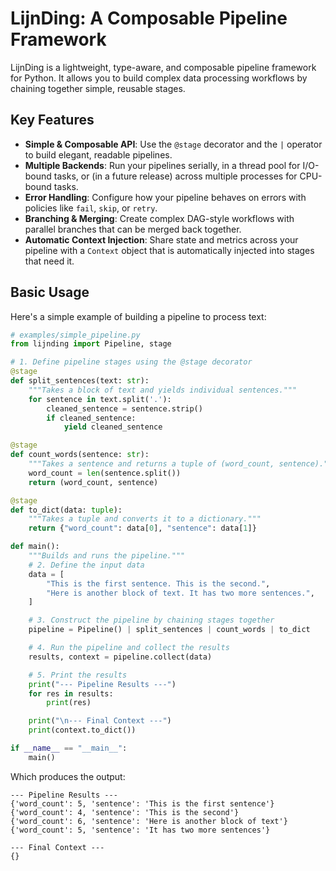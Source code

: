 # LijnDing: A Composable Pipeline Framework

LijnDing is a lightweight, type-aware, and composable pipeline framework for Python. It allows you to build complex data processing workflows by chaining together simple, reusable stages.

## Key Features

- **Simple & Composable API**: Use the `@stage` decorator and the `|` operator to build elegant, readable pipelines.
- **Multiple Backends**: Run your pipelines serially, in a thread pool for I/O-bound tasks, or (in a future release) across multiple processes for CPU-bound tasks.
- **Error Handling**: Configure how your pipeline behaves on errors with policies like `fail`, `skip`, or `retry`.
- **Branching & Merging**: Create complex DAG-style workflows with parallel branches that can be merged back together.
- **Automatic Context Injection**: Share state and metrics across your pipeline with a `Context` object that is automatically injected into stages that need it.

## Basic Usage

Here's a simple example of building a pipeline to process text:

```python
# examples/simple_pipeline.py
from lijnding import Pipeline, stage

# 1. Define pipeline stages using the @stage decorator
@stage
def split_sentences(text: str):
    """Takes a block of text and yields individual sentences."""
    for sentence in text.split('.'):
        cleaned_sentence = sentence.strip()
        if cleaned_sentence:
            yield cleaned_sentence

@stage
def count_words(sentence: str):
    """Takes a sentence and returns a tuple of (word_count, sentence)."""
    word_count = len(sentence.split())
    return (word_count, sentence)

@stage
def to_dict(data: tuple):
    """Takes a tuple and converts it to a dictionary."""
    return {"word_count": data[0], "sentence": data[1]}

def main():
    """Builds and runs the pipeline."""
    # 2. Define the input data
    data = [
        "This is the first sentence. This is the second.",
        "Here is another block of text. It has two more sentences.",
    ]

    # 3. Construct the pipeline by chaining stages together
    pipeline = Pipeline() | split_sentences | count_words | to_dict

    # 4. Run the pipeline and collect the results
    results, context = pipeline.collect(data)

    # 5. Print the results
    print("--- Pipeline Results ---")
    for res in results:
        print(res)

    print("\n--- Final Context ---")
    print(context.to_dict())

if __name__ == "__main__":
    main()
```

Which produces the output:

```
--- Pipeline Results ---
{'word_count': 5, 'sentence': 'This is the first sentence'}
{'word_count': 4, 'sentence': 'This is the second'}
{'word_count': 6, 'sentence': 'Here is another block of text'}
{'word_count': 5, 'sentence': 'It has two more sentences'}

--- Final Context ---
{}
```

